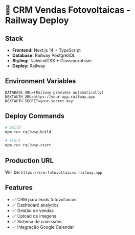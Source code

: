 # 🚀 CRM Vendas Fotovoltaicas - Railway Deploy

## Stack
- **Frontend:** Next.js 14 + TypeScript
- **Database:** Railway PostgreSQL
- **Styling:** TailwindCSS + Glassmorphism
- **Deploy:** Railway

## Environment Variables
```
DATABASE_URL=(Railway provides automatically)
NEXTAUTH_URL=https://your-app.railway.app
NEXTAUTH_SECRET=your-secret-key
```

## Deploy Commands
```bash
# Build
npm run railway-build

# Start
npm run railway-start
```

## Production URL
Will be: `https://crm-fotovoltaicas.railway.app`

## Features
- ✅ CRM para leads fotovoltaicos
- ✅ Dashboard analytics
- ✅ Gestão de vendas
- ✅ Upload de imagens
- ✅ Sistema de comissões
- ✅ Integração Google Calendar